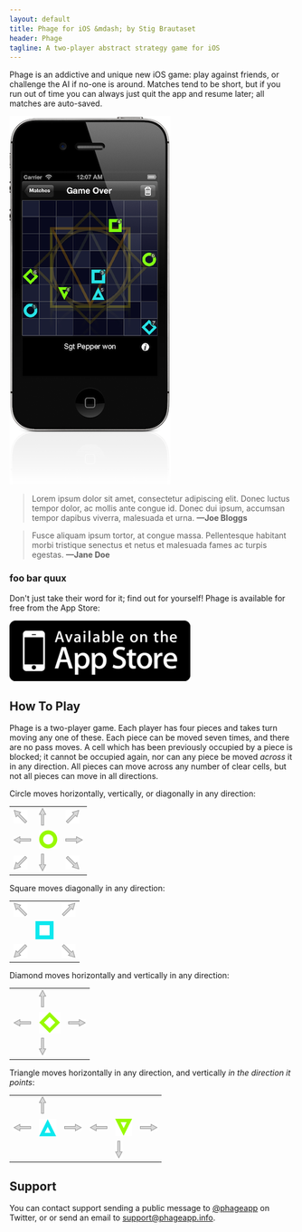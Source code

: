 ```yaml
---
layout: default
title: Phage for iOS &mdash; by Stig Brautaset
header: Phage
tagline: A two-player abstract strategy game for iOS
---
```


Phage is an addictive and unique new iOS game: play against friends, or
challenge the AI if no-one is around. Matches tend to be short, but if
you run out of time you can always just quit the app and resume later;
all matches are auto-saved.

<img class="screenshot" src="/images/screenshot.png" alt="Phage iOS Screenshot" />

> Lorem ipsum dolor sit amet, consectetur adipiscing elit. Donec luctus tempor dolor, ac mollis ante congue id. Donec dui ipsum, accumsan tempor dapibus viverra, malesuada et urna. **&mdash;Joe Bloggs**

> Fusce aliquam ipsum tortor, at congue massa. Pellentesque habitant morbi tristique senectus et netus et malesuada fames ac turpis egestas. **&mdash;Jane Doe**

### foo bar quux

Don't just take their word for it; find out for yourself! Phage is
available for free from the App Store:

[![Get it on the App Store](/images/available.png)](http://itunes.com/)


How To Play
-----------

Phage is a two-player game. Each player has four pieces and takes turn
moving any one of these. Each piece can be moved seven times, and there
are no pass moves. A cell which has been previously occupied by a piece
is blocked; it cannot be occupied again, nor can any piece be moved
*across* it in any direction. All pieces can move across any number of
clear cells, but not all pieces can move in all directions.

Circle moves horizontally, vertically, or diagonally in any direction:

<table class="center">
<tr>
  <td><img src="/images/arrow-north-west.png" alt="arrow north west" /></td>
  <td><img src="/images/arrow-north.png" alt="arrow north" /></td>
  <td><img src="/images/arrow-north-east.png" alt="arrow north east" /></td>
</tr>
<tr>
  <td><img src="/images/arrow-west.png" alt="arrow west" /></td>
  <td><img src="/images/piece-north-circle.png" alt="piece north circle" /></td>
  <td><img src="/images/arrow-east.png" alt="arrow east" /></td>
</tr>
<tr>
  <td><img src="/images/arrow-south-west.png" alt="arrow south west" /></td>
  <td><img src="/images/arrow-south.png" alt="arrow south" /></td>
  <td><img src="/images/arrow-south-east.png" alt="arrow south east" /></td>
</tr>
</table>

Square moves diagonally in any direction:

<table class="center">
<tr>
  <td><img src="/images/arrow-north-west.png" alt="arrow north west" /></td>
  <td>&nbsp;</td>
  <td><img src="/images/arrow-north-east.png" alt="arrow north east" /></td>
</tr>
<tr>
  <td>&nbsp;</td>
  <td><img src="/images/piece-south-square.png" alt="piece south square" /></td>
  <td>&nbsp;</td>
</tr>
<tr>
  <td><img src="/images/arrow-south-west.png" alt="arrow south west" /></td>
  <td>&nbsp;</td>
  <td><img src="/images/arrow-south-east.png" alt="arrow south east" /></td>
</tr>
</table>

Diamond moves horizontally and vertically in any direction:

<table class="center">
<tr>
  <td>&nbsp;</td>
  <td><img src="/images/arrow-north.png" alt="arrow north" /></td>
  <td>&nbsp;</td>
</tr>
<tr>
  <td><img src="/images/arrow-west.png" alt="arrow west" /></td>
  <td><img src="/images/piece-north-diamond.png" alt="piece north diamond" /></td>
  <td><img src="/images/arrow-east.png" alt="arrow east" /></td>
</tr>
<tr>
  <td>&nbsp;</td>
  <td><img src="/images/arrow-south.png" alt="arrow south" /></td>
  <td>&nbsp;</td>
</tr>
</table>

Triangle moves horizontally in any direction, and vertically *in the
direction it points*:

<table class="center">
<tr>
  <td>&nbsp;</td>
  <td><img src="/images/arrow-north.png" alt="arrow north" /></td>
  <td>&nbsp;</td>

  <td>&nbsp;</td>
  <td>&nbsp;</td>
  <td>&nbsp;</td>
</tr>
<tr>
  <td><img src="/images/arrow-west.png" alt="arrow west" /></td>
  <td><img src="/images/piece-south-triangle.png" alt="piece south triangle" /></td>
  <td><img src="/images/arrow-east.png" alt="arrow east" /></td>

  <td><img src="/images/arrow-west.png" alt="arrow west" /></td>
  <td><img src="/images/piece-north-triangle.png" alt="piece north triangle" /></td>
  <td><img src="/images/arrow-east.png" alt="arrow east" /></td>
</tr>
<tr>
  <td>&nbsp;</td>
  <td>&nbsp;</td>
  <td>&nbsp;</td>

  <td>&nbsp;</td>
  <td><img src="/images/arrow-south.png" alt="arrow south" /></td>
  <td>&nbsp;</td>
</tr>
</table>



Support
-------

You can contact support sending a public message to
[@phageapp](http://twitter.com/phageapp) on Twitter, or or send an email
to <support@phageapp.info>.




